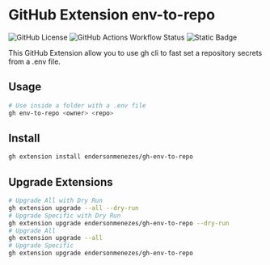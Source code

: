 # GitHub Extension env-to-repo

![GitHub License](https://img.shields.io/github/license/endersonmenezes/gh-env-to-repo?label=Project%20License)
![GitHub Actions Workflow Status](https://img.shields.io/github/actions/workflow/status/endersonmenezes/gh-env-to-repo/testing.yaml?label=Linter%20and%20Testing)
![Static Badge](https://img.shields.io/badge/build-passing-brightgreen?label=shellcheck)


This GitHub Extension allow you to use gh cli to fast set a repository secrets from a .env file.

## Usage

```bash
# Use inside a folder with a .env file
gh env-to-repo <owner> <repo>
```

## Install

```bash
gh extension install endersonmenezes/gh-env-to-repo
```

## Upgrade Extensions

```bash
# Upgrade All with Dry Run
gh extension upgrade --all --dry-run
# Upgrade Specific with Dry Run
gh extension upgrade endersonmenezes/gh-env-to-repo --dry-run
# Upgrade All
gh extension upgrade --all
# Upgrade Specific
gh extension upgrade endersonmenezes/gh-env-to-repo
```